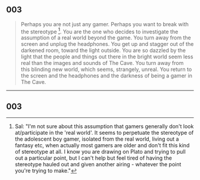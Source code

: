 
## 003
>Perhaps you are not just any gamer. Perhaps you want to break with the stereotype [^1]. You are the one who decides to investigate the assumption of a real world beyond the game. You turn away from the screen and unplug the headphones. You get up and stagger out of the darkened room, toward the light outside. You are so dazzled by the light that the people and things out there in the bright world seem less real than the images and sounds of The Cave. You turn away from this blinding new world, which seems, strangely, unreal. You return to the screen and the headphones and the darkness of being a gamer in The Cave.



[^1]:  Sal: "I'm not sure about this assumption that gamers generally don't look at/participate in the 'real world'. It seems to perpetuate the stereotype of the adolescent boy gamer, isolated from the real world, living out a fantasy etc, when actually most gamers are older and don't fit this kind of stereotype at all. I know you are drawing on Plato and trying to pull out a particular point, but I can't help but feel tired of having the stereotype hauled out and given another airing - whatever the point you're trying to make."

----

## 003

